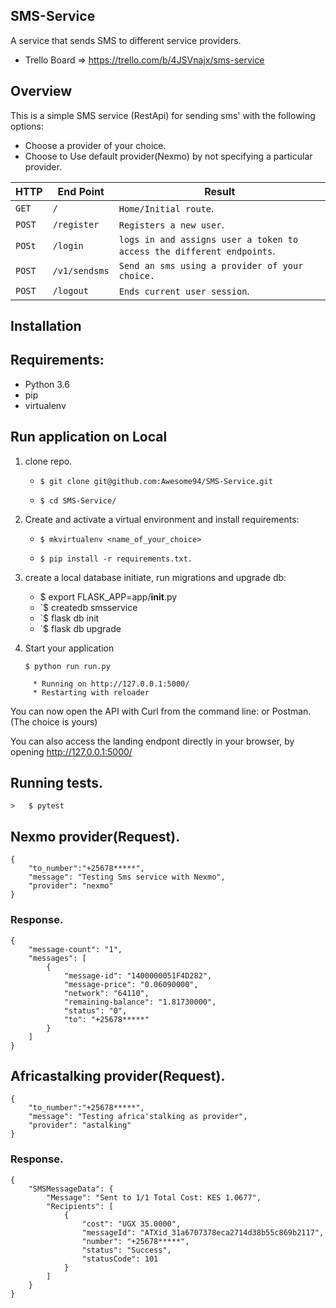 ## SMS-Service
A service that sends SMS to different service providers.
- Trello Board => <https://trello.com/b/4JSVnajx/sms-service>
## Overview
This is a simple SMS service (RestApi) for sending sms' with the following options:

-   Choose a provider of your choice.
-   Choose to Use default provider(Nexmo) by not specifying a particular provider.

HTTP |End Point  | Result
--- | --- | ----------
`GET` | `/` | `Home/Initial route`.
`POST` | `/register` | `Registers a new user`.
`POSt` | `/login` | `logs in and assigns user a token to access the different endpoints`.
`POST` | `/v1/sendsms` | `Send an sms using a provider of your choice.`
`POST` | `/logout` | `Ends current user session`.

## Installation

 ## Requirements:

* Python 3.6
* pip
* virtualenv

## Run application on Local
1. clone repo. 
    - `$ git clone git@github.com:Awesome94/SMS-Service.git`

    - `$ cd SMS-Service/`

2. Create and activate a virtual environment and install requirements:

    - `$ mkvirtualenv <name_of_your_choice>`

    - `$ pip install -r requirements.txt.`

3.  create a local database initiate, run migrations and upgrade db:
    - $ export FLASK_APP=app/__init__.py
    - `$ createdb smsservice
    - `$ flask db init
    - `$ flask db upgrade

4. Start your application

    `$ python run run.py`
```
     * Running on http://127.0.0.1:5000/
     * Restarting with reloader
```
You can now open the API with Curl from the command line:
or Postman.(The choice is yours)


You can also access the landing endpont directly in your browser, by opening <http://127.0.0.1:5000/>

## Running tests.
    >   $ pytest

## Nexmo provider(Request).

```
{
	"to_number":"+25678*****",
	"message": "Testing Sms service with Nexmo",
	"provider": "nexmo"
}
```
### Response.
```
{
    "message-count": "1",
    "messages": [
        {
            "message-id": "1400000051F4D282",
            "message-price": "0.06090000",
            "network": "64110",
            "remaining-balance": "1.81730000",
            "status": "0",
            "to": "+25678*****"
        }
    ]
}
```

## Africastalking provider(Request).
```
{
	"to_number":"+25678*****",
	"message": "Testing africa'stalking as provider",
	"provider": "astalking"
}
```

### Response.

```
{
    "SMSMessageData": {
        "Message": "Sent to 1/1 Total Cost: KES 1.0677",
        "Recipients": [
            {
                "cost": "UGX 35.0000",
                "messageId": "ATXid_31a6707378eca2714d38b55c869b2117",
                "number": "+25678*****",
                "status": "Success",
                "statusCode": 101
            }
        ]
    }
}
```